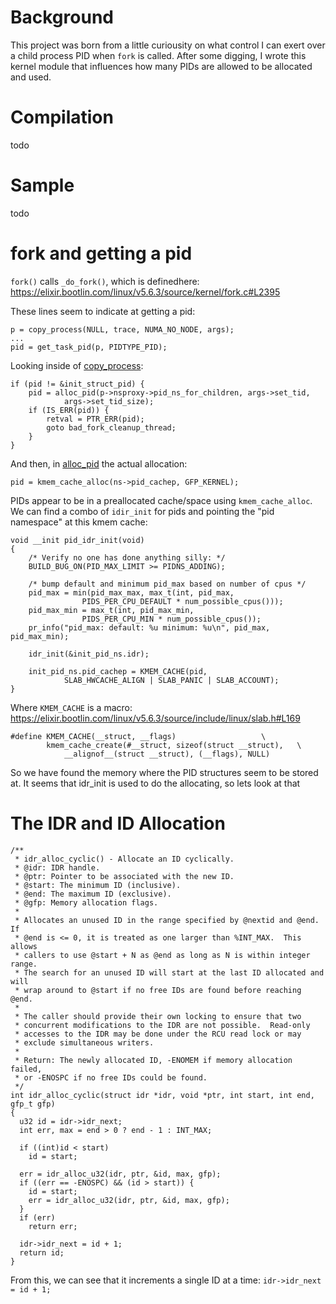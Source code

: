 # Background
This project was born from a little curiousity on what control I can exert over a child process PID when `fork` is called.
After some digging, I wrote this kernel module that influences how many PIDs are allowed to be allocated and used.

# Compilation
todo

# Sample
todo

# fork and getting a pid

`fork()` calls `_do_fork()`, which is definedhere: https://elixir.bootlin.com/linux/v5.6.3/source/kernel/fork.c#L2395

These lines seem to indicate at getting a pid:

	p = copy_process(NULL, trace, NUMA_NO_NODE, args);
    ...
	pid = get_task_pid(p, PIDTYPE_PID);

Looking inside of [copy_process](https://elixir.bootlin.com/linux/v5.6.3/source/kernel/fork.c#L1824):

	if (pid != &init_struct_pid) {
		pid = alloc_pid(p->nsproxy->pid_ns_for_children, args->set_tid,
				args->set_tid_size);
		if (IS_ERR(pid)) {
			retval = PTR_ERR(pid);
			goto bad_fork_cleanup_thread;
		}
	}

And then, in [alloc_pid](https://elixir.bootlin.com/linux/v5.6.3/source/kernel/pid.c#L160) the actual allocation:
    
    pid = kmem_cache_alloc(ns->pid_cachep, GFP_KERNEL);

PIDs appear to be in a preallocated cache/space using `kmem_cache_alloc`. We can find a combo of `idir_init` for pids and pointing the "pid namespace" at this kmem cache:

    void __init pid_idr_init(void)
    {
        /* Verify no one has done anything silly: */
        BUILD_BUG_ON(PID_MAX_LIMIT >= PIDNS_ADDING);

        /* bump default and minimum pid_max based on number of cpus */
        pid_max = min(pid_max_max, max_t(int, pid_max,
                    PIDS_PER_CPU_DEFAULT * num_possible_cpus()));
        pid_max_min = max_t(int, pid_max_min,
                    PIDS_PER_CPU_MIN * num_possible_cpus());
        pr_info("pid_max: default: %u minimum: %u\n", pid_max, pid_max_min);

        idr_init(&init_pid_ns.idr);

        init_pid_ns.pid_cachep = KMEM_CACHE(pid,
                SLAB_HWCACHE_ALIGN | SLAB_PANIC | SLAB_ACCOUNT);
    }

Where `KMEM_CACHE` is a macro: https://elixir.bootlin.com/linux/v5.6.3/source/include/linux/slab.h#L169

    #define KMEM_CACHE(__struct, __flags)					\
            kmem_cache_create(#__struct, sizeof(struct __struct),	\
                __alignof__(struct __struct), (__flags), NULL)

So we have found the memory where the PID structures seem to be stored at. It seems that idr_init is used to do the allocating, so lets look at that

# The IDR and ID Allocation
    /**
     * idr_alloc_cyclic() - Allocate an ID cyclically.
     * @idr: IDR handle.
     * @ptr: Pointer to be associated with the new ID.
     * @start: The minimum ID (inclusive).
     * @end: The maximum ID (exclusive).
     * @gfp: Memory allocation flags.
     *
     * Allocates an unused ID in the range specified by @nextid and @end.  If
     * @end is <= 0, it is treated as one larger than %INT_MAX.  This allows
     * callers to use @start + N as @end as long as N is within integer range.
     * The search for an unused ID will start at the last ID allocated and will
     * wrap around to @start if no free IDs are found before reaching @end.
     *
     * The caller should provide their own locking to ensure that two
     * concurrent modifications to the IDR are not possible.  Read-only
     * accesses to the IDR may be done under the RCU read lock or may
     * exclude simultaneous writers.
     *
     * Return: The newly allocated ID, -ENOMEM if memory allocation failed,
     * or -ENOSPC if no free IDs could be found.
     */
    int idr_alloc_cyclic(struct idr *idr, void *ptr, int start, int end, gfp_t gfp)
    {
      u32 id = idr->idr_next;
      int err, max = end > 0 ? end - 1 : INT_MAX;

      if ((int)id < start)
        id = start;

      err = idr_alloc_u32(idr, ptr, &id, max, gfp);
      if ((err == -ENOSPC) && (id > start)) {
        id = start;
        err = idr_alloc_u32(idr, ptr, &id, max, gfp);
      }
      if (err)
        return err;

      idr->idr_next = id + 1;
      return id;
    }

From this, we can see that it increments a single ID at a time: `idr->idr_next = id + 1;`
